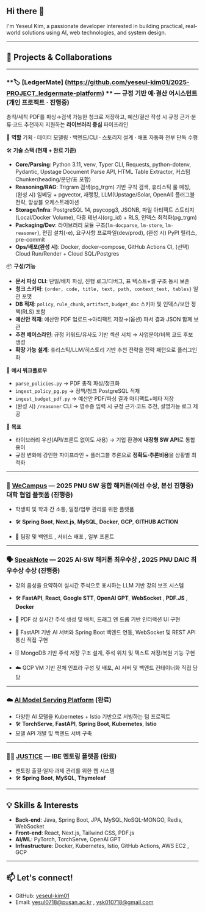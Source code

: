 ## Hi there 👋  
I'm Yeseul Kim, a passionate developer interested in building practical, real-world solutions using AI, web technologies, and system design.

---

## 🚀 Projects & Collaborations

---

### **🏷️ [LedgerMate] (https://github.com/yeseul-kim01/2025-PROJECT_ledgermate-platform) ** — 규정 기반 예·결산 어시스턴트 (개인 프로젝트 · 진행중)
총칙/세칙 PDF를 파싱→검색 가능한 청크로 저장하고, 예산/결산 작성 시 규정 근거·분류·코드 추천까지 지원하는 **라이브러리 중심** 파이프라인

🧩 **역할**
기획 · 데이터 모델링 · 백엔드/CLI · 스토리지 설계 · 배포 자동화 전부 단독 수행

🛠 **기술 스택 (현재 + 완료 기준)**

* **Core/Parsing**: Python 3.11, venv, Typer CLI, Requests, python-dotenv, Pydantic, Upstage Document Parse API, HTML Table Extractor, 커스텀 Chunker(heading/문단/표 포함)
* **Reasoning/RAG**: Trigram 검색(pg\_trgm) 기반 규칙 검색, 휴리스틱 룰 매칭, (완성 시) 임베딩 + pgvector, 재랭킹, LLM(Upstage/Solar, OpenAI) 플러그블 전략, 앙상블 오케스트레이션
* **Storage/Infra**: PostgreSQL 14, psycopg3, JSONB, 파일 아티팩트 스토리지(Local/Docker Volume), 다중 테넌시(org\_id) + RLS, 인덱스 최적화(pg\_trgm)
* **Packaging/Dev**: 라이브러리 모듈 구조(`lm-docparse`, `lm-store`, `lm-reasoner`), 편집 설치(-e), 요구사항 프로파일(dev/prod), (완성 시) PyPI 릴리스, pre-commit
* **Ops/배포(완성 시)**: Docker, docker-compose, GitHub Actions CI, (선택) Cloud Run/Render + Cloud SQL/Postgres

📦 **구성/기능**

* **문서 파싱 CLI**: 단일/배치 파싱, 진행 로그/디버그, 표 텍스트+셀 구조 동시 보존
* **청크 스키마**: `{order, code, title, text, path, context_text, tables}` 일관 포맷
* **DB 적재**: `policy`, `rule_chunk`, `artifact`, `budget_doc` 스키마 및 인덱스/보안 정책(RLS) 포함
* **예산안 적재**: 예산안 PDF 업로드→아티팩트 저장→(옵션) 파서 결과 JSON 함께 보관
* **추천 베이스라인**: 규정 키워드/유사도 기반 섹션 서치 → 사업분야/비목 코드 후보 생성
* **확장 가능 설계**: 휴리스틱/LLM/히스토리 기반 추천 전략을 전략 패턴으로 플러그인화

🧪 **예시 워크플로우**

* `parse_policies.py` → PDF 총칙 파싱/청크화
* `ingest_policy_pg.py` → 정책/청크 PostgreSQL 적재
* `ingest_budget_pdf.py` → 예산안 PDF/파싱 결과 아티팩트+메타 저장
* (완성 시) `/reasoner` CLI → 영수증 입력 시 규정 근거·코드 추천, 설명가능 로그 제공

🚀 **목표**

* 라이브러리 우선(API/프론트 없이도 사용) → 기업 환경에 **내장형 SW API**로 통합 용이
* 규정 변화에 강인한 파이프라인 + 플러그블 추론으로 **정확도·추론비용**을 상황별 최적화

---

### 🏫 [WeCampus](https://github.com/wecampus-platform) — 2025 PNU SW 융합 해커톤(예선 수상, 본선 진행중) 대학 협업 플랫폼 (진행중)
- 학생회 및 학과 간 소통, 일정/업무 관리를 위한 플랫폼
- 🛠 **Spring Boot**, **Next.js**, **MySQL**, **Docker**, **GCP**, **GITHUB ACTION**

- 🧩 팀장 및 백엔드 , 서비스 배포 , 일부 프론트 
---

### 🗣 [SpeakNote](https://github.com/2025-AI-SW-Hackathon) — 2025 AI·SW 해커톤 최우수상 , 2025 PNU DAIC 최우수상 수상 (진행중)
- 강의 음성을 요약하여 실시간 주석으로 표시하는 LLM 기반 강의 보조 시스템
- 🛠 **FastAPI**, **React**, **Google STT**, **OpenAI GPT**, **WebSocket** , **PDF.JS** , **Docker** 


- 🧩 PDF 상 실시간 주석 생성 및 배치, 드래그 앤 드롭 기반 인터랙션 UI 구현

- 🔗 FastAPI 기반 AI 서버와 Spring Boot 백엔드 연동, WebSocket 및 REST API 통신 직접 구현

- 🗄 MongoDB 기반 주석 저장 구조 설계, 주석 위치 및 텍스트 저장/복원 기능 구현

- ☁️ GCP VM 기반 전체 인프라 구성 및 배포, AI 서버 및 백엔드 컨테이너화 직접 담당

---

### ☁️ [AI Model Serving Platform](https://github.com/2025-PNU-CC-TERM-PROJECT) (완료)
- 다양한 AI 모델을 Kubernetes + Istio 기반으로 서빙하는 텀 프로젝트
- 🛠 **TorchServe**, **FastAPI**, **Spring Boot**, **Kubernetes**, **Istio**
- 모델 API 개발 및 백엔드 서버 구축

---

### 👩‍🏫 [JUSTICE](https://github.com/PNU-IBE-JUSTICE) — IBE 멘토링 플랫폼 (완료)
- 멘토링 출결·일지·과제 관리를 위한 웹 시스템
- 🛠 **Spring Boot**, **MySQL**, **Thymeleaf**


---

## 💡 Skills & Interests
- **Back-end**: Java, Spring Boot, JPA, MySQL,NoSQL-MONGO, Redis, WebSocket
- **Front-end**: React, Next.js, Tailwind CSS, PDF.js
- **AI/ML**: PyTorch, TorchServe, OpenAI GPT
- **Infrastructure**: Docker, Kubernetes, Istio, GitHub Actions, AWS EC2 , GCP



---

## 📫 Let's connect!
- GitHub: [yeseul-kim01](https://github.com/yeseul-kim01)
- Email: yesul0718@pusan.ac.kr , ysk010718@gmail.com

